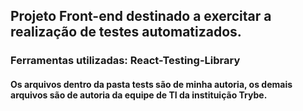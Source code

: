 ## Projeto Front-end destinado a exercitar a realização de testes automatizados.

### Ferramentas utilizadas: React-Testing-Library 

#### Os arquivos dentro da pasta tests são de minha autoria, os demais arquivos são de autoria da equipe de TI da instituição Trybe.
